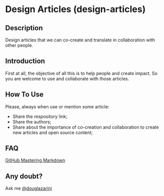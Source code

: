 # Design Articles (design-articles)

## Description
Design articles that we can co-create and translate in collaboration with other people.

## Introduction
First at all, the objective of all this is to help people and create impact. So you are welcome to use and collaborate with those articles.

## How To Use
Please, always when use or mention some article:
- Share the respository link;
- Share the authors;
- Share about the importance of co-creation and collaboration to create new articles and open source content;

## FAQ
[GitHub Mastering Markdown](https://guides.github.com/features/mastering-markdown/)

## Any doubt?
Ask me [@douglazarini](https://github.com/douglazarini)
